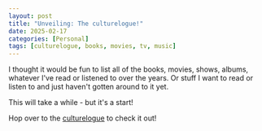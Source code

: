 ```yaml
---
layout: post
title: "Unveiling: The culturelogue!"
date: 2025-02-17
categories: [Personal]
tags: [culturelogue, books, movies, tv, music]
---
```


I thought it would be fun to list all of the books, movies, shows, albums, whatever I've read or listened to over the years. Or stuff I want to read or listen to and just haven't gotten around to it yet.

This will take a while - but it's a start!

Hop over to the [culturelogue](/culturelogue/) to check it out!
